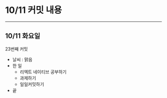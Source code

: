 # 10/11 **커밋 내용**

---

## 10/11 **화요일**

23번째 커밋

- 날씨 : 맑음
- 한 일
    - 리엑트 네이티브 공부하기
    - 과제하기
    - 일일커밋하기
- 끝